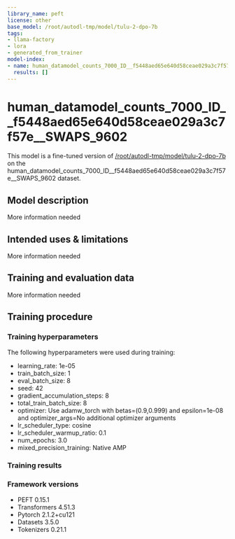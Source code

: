 ```yaml
---
library_name: peft
license: other
base_model: /root/autodl-tmp/model/tulu-2-dpo-7b
tags:
- llama-factory
- lora
- generated_from_trainer
model-index:
- name: human_datamodel_counts_7000_ID__f5448aed65e640d58ceae029a3c7f57e__SWAPS_9602
  results: []
---
```


<!-- This model card has been generated automatically according to the information the Trainer had access to. You
should probably proofread and complete it, then remove this comment. -->

# human_datamodel_counts_7000_ID__f5448aed65e640d58ceae029a3c7f57e__SWAPS_9602

This model is a fine-tuned version of [/root/autodl-tmp/model/tulu-2-dpo-7b](https://huggingface.co//root/autodl-tmp/model/tulu-2-dpo-7b) on the human_datamodel_counts_7000_ID__f5448aed65e640d58ceae029a3c7f57e__SWAPS_9602 dataset.

## Model description

More information needed

## Intended uses & limitations

More information needed

## Training and evaluation data

More information needed

## Training procedure

### Training hyperparameters

The following hyperparameters were used during training:
- learning_rate: 1e-05
- train_batch_size: 1
- eval_batch_size: 8
- seed: 42
- gradient_accumulation_steps: 8
- total_train_batch_size: 8
- optimizer: Use adamw_torch with betas=(0.9,0.999) and epsilon=1e-08 and optimizer_args=No additional optimizer arguments
- lr_scheduler_type: cosine
- lr_scheduler_warmup_ratio: 0.1
- num_epochs: 3.0
- mixed_precision_training: Native AMP

### Training results



### Framework versions

- PEFT 0.15.1
- Transformers 4.51.3
- Pytorch 2.1.2+cu121
- Datasets 3.5.0
- Tokenizers 0.21.1